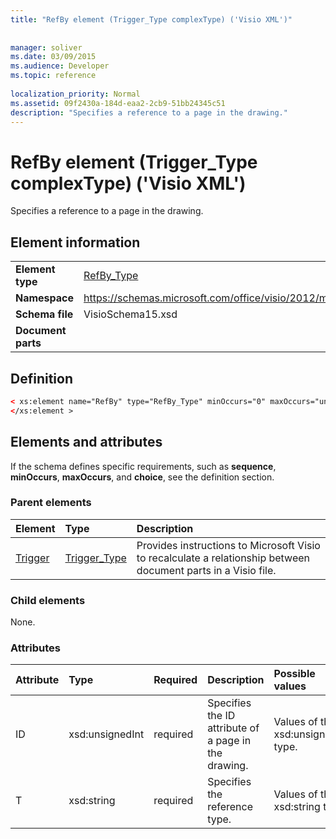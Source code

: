 ```yaml
---
title: "RefBy element (Trigger_Type complexType) ('Visio XML')"
 
 
manager: soliver
ms.date: 03/09/2015
ms.audience: Developer
ms.topic: reference
 
localization_priority: Normal
ms.assetid: 09f2430a-184d-eaa2-2cb9-51bb24345c51
description: "Specifies a reference to a page in the drawing."
---
```


# RefBy element (Trigger_Type complexType) ('Visio XML')

Specifies a reference to a page in the drawing.
  
## Element information

|||
|:-----|:-----|
|**Element type** <br/> |[RefBy_Type](refby_type-complextypevisio-xml.md) <br/> |
|**Namespace** <br/> |https://schemas.microsoft.com/office/visio/2012/main  <br/> |
|**Schema file** <br/> |VisioSchema15.xsd  <br/> |
|**Document parts** <br/> ||
   
## Definition

```XML
< xs:element name="RefBy" type="RefBy_Type" minOccurs="0" maxOccurs="unbounded" >
</xs:element >
```

## Elements and attributes

If the schema defines specific requirements, such as **sequence**, **minOccurs**, **maxOccurs**, and **choice**, see the definition section. 
  
### Parent elements

|**Element**|**Type**|**Description**|
|:-----|:-----|:-----|
|[Trigger](trigger-elementvisio-xml.md) <br/> |[Trigger_Type](trigger_type-complextypevisio-xml.md) <br/> |Provides instructions to Microsoft Visio to recalculate a relationship between document parts in a Visio file.  <br/> |

   
### Child elements

None.
  
### Attributes

|**Attribute**|**Type**|**Required**|**Description**|**Possible values**|
|:-----|:-----|:-----|:-----|:-----|
|ID  <br/> |xsd:unsignedInt  <br/> |required  <br/> |Specifies the ID attribute of a page in the drawing.  <br/> |Values of the xsd:unsignedInt type.  <br/> |
|T  <br/> |xsd:string  <br/> |required  <br/> |Specifies the reference type.  <br/> |Values of the xsd:string type.  <br/> |
   

